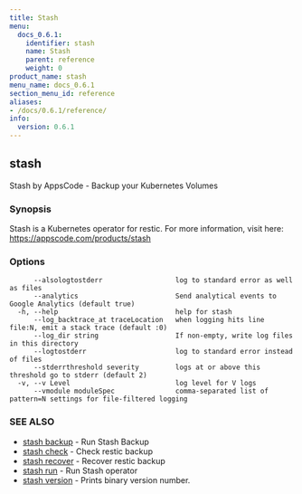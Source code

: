 ```yaml
---
title: Stash
menu:
  docs_0.6.1:
    identifier: stash
    name: Stash
    parent: reference
    weight: 0
product_name: stash
menu_name: docs_0.6.1
section_menu_id: reference
aliases:
- /docs/0.6.1/reference/
info:
  version: 0.6.1
---
```


## stash

Stash by AppsCode - Backup your Kubernetes Volumes

### Synopsis


Stash is a Kubernetes operator for restic. For more information, visit here: https://appscode.com/products/stash

### Options

```
      --alsologtostderr                  log to standard error as well as files
      --analytics                        Send analytical events to Google Analytics (default true)
  -h, --help                             help for stash
      --log_backtrace_at traceLocation   when logging hits line file:N, emit a stack trace (default :0)
      --log_dir string                   If non-empty, write log files in this directory
      --logtostderr                      log to standard error instead of files
      --stderrthreshold severity         logs at or above this threshold go to stderr (default 2)
  -v, --v Level                          log level for V logs
      --vmodule moduleSpec               comma-separated list of pattern=N settings for file-filtered logging
```

### SEE ALSO
* [stash backup](/docs/0.6.1/reference/stash_backup)	 - Run Stash Backup
* [stash check](/docs/0.6.1/reference/stash_check)	 - Check restic backup
* [stash recover](/docs/0.6.1/reference/stash_recover)	 - Recover restic backup
* [stash run](/docs/0.6.1/reference/stash_run)	 - Run Stash operator
* [stash version](/docs/0.6.1/reference/stash_version)	 - Prints binary version number.

